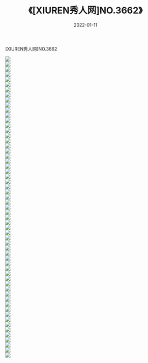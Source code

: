 ﻿---
layout: post
title:  《[XIUREN秀人网]NO.3662》
date:   2022-01-11
img: http://pic.660000.xyz/1:/秀人网/秀人网第04部分/[XIUREN秀人网]NO.3662/000.jpg
categories: [美女, 清纯, 唯美]
---

[XIUREN秀人网]NO.3662

 ![](http://pic.660000.xyz/1:/秀人网/秀人网第04部分/[XIUREN秀人网]NO.3662/001.jpg) <br>![](http://pic.660000.xyz/1:/秀人网/秀人网第04部分/[XIUREN秀人网]NO.3662/002.jpg) <br>![](http://pic.660000.xyz/1:/秀人网/秀人网第04部分/[XIUREN秀人网]NO.3662/003.jpg) <br>![](http://pic.660000.xyz/1:/秀人网/秀人网第04部分/[XIUREN秀人网]NO.3662/004.jpg) <br>![](http://pic.660000.xyz/1:/秀人网/秀人网第04部分/[XIUREN秀人网]NO.3662/005.jpg) <br>![](http://pic.660000.xyz/1:/秀人网/秀人网第04部分/[XIUREN秀人网]NO.3662/006.jpg) <br>![](http://pic.660000.xyz/1:/秀人网/秀人网第04部分/[XIUREN秀人网]NO.3662/007.jpg) <br>![](http://pic.660000.xyz/1:/秀人网/秀人网第04部分/[XIUREN秀人网]NO.3662/008.jpg) <br>![](http://pic.660000.xyz/1:/秀人网/秀人网第04部分/[XIUREN秀人网]NO.3662/009.jpg) <br>![](http://pic.660000.xyz/1:/秀人网/秀人网第04部分/[XIUREN秀人网]NO.3662/010.jpg) <br>![](http://pic.660000.xyz/1:/秀人网/秀人网第04部分/[XIUREN秀人网]NO.3662/011.jpg) <br>![](http://pic.660000.xyz/1:/秀人网/秀人网第04部分/[XIUREN秀人网]NO.3662/012.jpg) <br>![](http://pic.660000.xyz/1:/秀人网/秀人网第04部分/[XIUREN秀人网]NO.3662/013.jpg) <br>![](http://pic.660000.xyz/1:/秀人网/秀人网第04部分/[XIUREN秀人网]NO.3662/014.jpg) <br>![](http://pic.660000.xyz/1:/秀人网/秀人网第04部分/[XIUREN秀人网]NO.3662/015.jpg) <br>![](http://pic.660000.xyz/1:/秀人网/秀人网第04部分/[XIUREN秀人网]NO.3662/016.jpg) <br>![](http://pic.660000.xyz/1:/秀人网/秀人网第04部分/[XIUREN秀人网]NO.3662/017.jpg) <br>![](http://pic.660000.xyz/1:/秀人网/秀人网第04部分/[XIUREN秀人网]NO.3662/018.jpg) <br>![](http://pic.660000.xyz/1:/秀人网/秀人网第04部分/[XIUREN秀人网]NO.3662/019.jpg) <br>![](http://pic.660000.xyz/1:/秀人网/秀人网第04部分/[XIUREN秀人网]NO.3662/020.jpg) <br>![](http://pic.660000.xyz/1:/秀人网/秀人网第04部分/[XIUREN秀人网]NO.3662/021.jpg) <br>![](http://pic.660000.xyz/1:/秀人网/秀人网第04部分/[XIUREN秀人网]NO.3662/022.jpg) <br>![](http://pic.660000.xyz/1:/秀人网/秀人网第04部分/[XIUREN秀人网]NO.3662/023.jpg) <br>![](http://pic.660000.xyz/1:/秀人网/秀人网第04部分/[XIUREN秀人网]NO.3662/024.jpg) <br>![](http://pic.660000.xyz/1:/秀人网/秀人网第04部分/[XIUREN秀人网]NO.3662/025.jpg) <br>![](http://pic.660000.xyz/1:/秀人网/秀人网第04部分/[XIUREN秀人网]NO.3662/026.jpg) <br>![](http://pic.660000.xyz/1:/秀人网/秀人网第04部分/[XIUREN秀人网]NO.3662/027.jpg) <br>![](http://pic.660000.xyz/1:/秀人网/秀人网第04部分/[XIUREN秀人网]NO.3662/028.jpg) <br>![](http://pic.660000.xyz/1:/秀人网/秀人网第04部分/[XIUREN秀人网]NO.3662/029.jpg) <br>![](http://pic.660000.xyz/1:/秀人网/秀人网第04部分/[XIUREN秀人网]NO.3662/030.jpg) <br>![](http://pic.660000.xyz/1:/秀人网/秀人网第04部分/[XIUREN秀人网]NO.3662/031.jpg) <br>![](http://pic.660000.xyz/1:/秀人网/秀人网第04部分/[XIUREN秀人网]NO.3662/032.jpg) <br>![](http://pic.660000.xyz/1:/秀人网/秀人网第04部分/[XIUREN秀人网]NO.3662/033.jpg) <br>![](http://pic.660000.xyz/1:/秀人网/秀人网第04部分/[XIUREN秀人网]NO.3662/034.jpg) <br>![](http://pic.660000.xyz/1:/秀人网/秀人网第04部分/[XIUREN秀人网]NO.3662/035.jpg) <br>![](http://pic.660000.xyz/1:/秀人网/秀人网第04部分/[XIUREN秀人网]NO.3662/036.jpg) <br>![](http://pic.660000.xyz/1:/秀人网/秀人网第04部分/[XIUREN秀人网]NO.3662/037.jpg) <br>![](http://pic.660000.xyz/1:/秀人网/秀人网第04部分/[XIUREN秀人网]NO.3662/038.jpg) <br>![](http://pic.660000.xyz/1:/秀人网/秀人网第04部分/[XIUREN秀人网]NO.3662/039.jpg) <br>![](http://pic.660000.xyz/1:/秀人网/秀人网第04部分/[XIUREN秀人网]NO.3662/040.jpg) <br>![](http://pic.660000.xyz/1:/秀人网/秀人网第04部分/[XIUREN秀人网]NO.3662/041.jpg) <br>![](http://pic.660000.xyz/1:/秀人网/秀人网第04部分/[XIUREN秀人网]NO.3662/042.jpg) <br>![](http://pic.660000.xyz/1:/秀人网/秀人网第04部分/[XIUREN秀人网]NO.3662/043.jpg) <br>![](http://pic.660000.xyz/1:/秀人网/秀人网第04部分/[XIUREN秀人网]NO.3662/044.jpg) <br>![](http://pic.660000.xyz/1:/秀人网/秀人网第04部分/[XIUREN秀人网]NO.3662/045.jpg) <br>![](http://pic.660000.xyz/1:/秀人网/秀人网第04部分/[XIUREN秀人网]NO.3662/046.jpg) <br>![](http://pic.660000.xyz/1:/秀人网/秀人网第04部分/[XIUREN秀人网]NO.3662/047.jpg) <br>![](http://pic.660000.xyz/1:/秀人网/秀人网第04部分/[XIUREN秀人网]NO.3662/048.jpg) <br>![](http://pic.660000.xyz/1:/秀人网/秀人网第04部分/[XIUREN秀人网]NO.3662/049.jpg) <br>![](http://pic.660000.xyz/1:/秀人网/秀人网第04部分/[XIUREN秀人网]NO.3662/050.jpg) <br>![](http://pic.660000.xyz/1:/秀人网/秀人网第04部分/[XIUREN秀人网]NO.3662/051.jpg) <br>![](http://pic.660000.xyz/1:/秀人网/秀人网第04部分/[XIUREN秀人网]NO.3662/052.jpg) <br>![](http://pic.660000.xyz/1:/秀人网/秀人网第04部分/[XIUREN秀人网]NO.3662/053.jpg) <br>![](http://pic.660000.xyz/1:/秀人网/秀人网第04部分/[XIUREN秀人网]NO.3662/054.jpg) <br>![](http://pic.660000.xyz/1:/秀人网/秀人网第04部分/[XIUREN秀人网]NO.3662/055.jpg) <br>![](http://pic.660000.xyz/1:/秀人网/秀人网第04部分/[XIUREN秀人网]NO.3662/056.jpg) <br>![](http://pic.660000.xyz/1:/秀人网/秀人网第04部分/[XIUREN秀人网]NO.3662/057.jpg) <br>![](http://pic.660000.xyz/1:/秀人网/秀人网第04部分/[XIUREN秀人网]NO.3662/058.jpg) <br>![](http://pic.660000.xyz/1:/秀人网/秀人网第04部分/[XIUREN秀人网]NO.3662/059.jpg) <br>